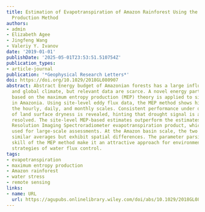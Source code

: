 ```yaml
---
title: Estimation of Evapotranspiration of Amazon Rainforest Using the Maximum Entropy
  Production Method
authors:
- admin
- Elizabeth Agee
- Jingfeng Wang
- Valeriy Y. Ivanov
date: '2019-01-01'
publishDate: '2025-05-01T23:53:51.510754Z'
publication_types:
- article-journal
publication: '*Geophysical Research Letters*'
doi: https://doi.org/10.1029/2018GL080907
abstract: Abstract Energy budget of Amazonian forests has a large influence on regional
  and global climate, but relevant data are scarce. A novel energy partition method
  based on the maximum entropy production (MEP) theory is applied to simulate evapotranspiration
  in Amazonia. Using site-level eddy flux data, the MEP method shows high skill at
  the hourly, daily, and monthly scales. Consistent performance under different levels
  of land surface dryness is revealed, hinting that drought signal is appropriately
  resolved. The site-level MEP-based estimates outperform the estimates of the Moderate
  Resolution Imaging Spectroradiometer evapotranspiration product, which is commonly
  used for large-scale assessments. At the Amazon basin scale, the two series yield
  similar averages but exhibit spatial differences. The parameter parsimony and demonstrated
  skill of the MEP method make it an attractive approach for environments with diverse
  strategies of water flux control.
tags:
- evapotranspiration
- maximum entropy production
- Amazon rainforest
- water stress
- remote sensing
links:
- name: URL
  url: https://agupubs.onlinelibrary.wiley.com/doi/abs/10.1029/2018GL080907
---
```

